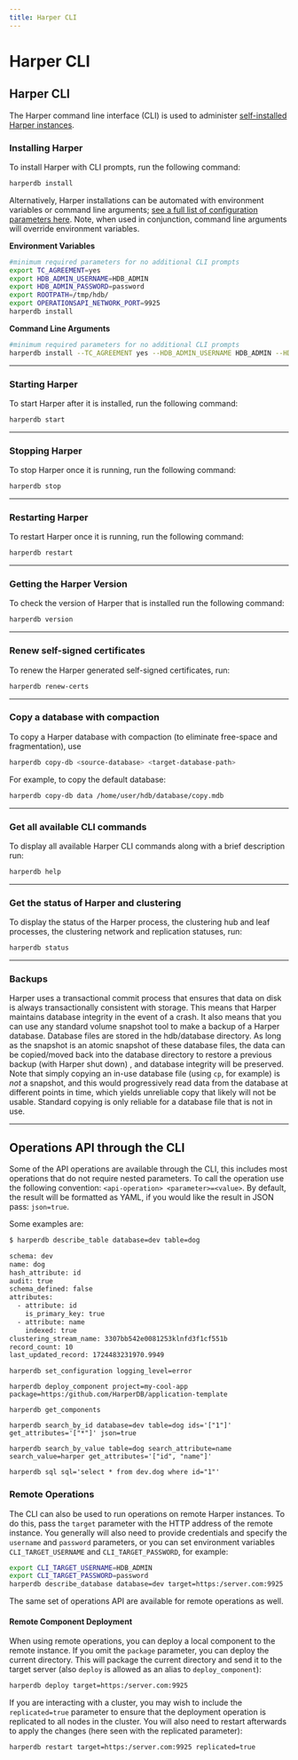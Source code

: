 ```yaml
---
title: Harper CLI
---
```


# Harper CLI

## Harper CLI

The Harper command line interface (CLI) is used to administer [self-installed Harper instances](install-harper/).

### Installing Harper

To install Harper with CLI prompts, run the following command:

```bash
harperdb install
```

Alternatively, Harper installations can be automated with environment variables or command line arguments; [see a full list of configuration parameters here](configuration#using-the-configuration-file-and-naming-conventions). Note, when used in conjunction, command line arguments will override environment variables.

**Environment Variables**

```bash
#minimum required parameters for no additional CLI prompts
export TC_AGREEMENT=yes
export HDB_ADMIN_USERNAME=HDB_ADMIN
export HDB_ADMIN_PASSWORD=password
export ROOTPATH=/tmp/hdb/
export OPERATIONSAPI_NETWORK_PORT=9925
harperdb install
```

**Command Line Arguments**

```bash
#minimum required parameters for no additional CLI prompts
harperdb install --TC_AGREEMENT yes --HDB_ADMIN_USERNAME HDB_ADMIN --HDB_ADMIN_PASSWORD password --ROOTPATH /tmp/hdb/ --OPERATIONSAPI_NETWORK_PORT 9925
```

---

### Starting Harper

To start Harper after it is installed, run the following command:

```bash
harperdb start
```

---

### Stopping Harper

To stop Harper once it is running, run the following command:

```bash
harperdb stop
```

---

### Restarting Harper

To restart Harper once it is running, run the following command:

```bash
harperdb restart
```

---

### Getting the Harper Version

To check the version of Harper that is installed run the following command:

```bash
harperdb version
```

---

### Renew self-signed certificates

To renew the Harper generated self-signed certificates, run:

```bash
harperdb renew-certs
```

---

### Copy a database with compaction

To copy a Harper database with compaction (to eliminate free-space and fragmentation), use

```bash
harperdb copy-db <source-database> <target-database-path>
```

For example, to copy the default database:

```bash
harperdb copy-db data /home/user/hdb/database/copy.mdb
```

---

### Get all available CLI commands

To display all available Harper CLI commands along with a brief description run:

```bash
harperdb help
```

---

### Get the status of Harper and clustering

To display the status of the Harper process, the clustering hub and leaf processes, the clustering network and replication statuses, run:

```bash
harperdb status
```

---

### Backups

Harper uses a transactional commit process that ensures that data on disk is always transactionally consistent with storage. This means that Harper maintains database integrity in the event of a crash. It also means that you can use any standard volume snapshot tool to make a backup of a Harper database. Database files are stored in the hdb/database directory. As long as the snapshot is an atomic snapshot of these database files, the data can be copied/moved back into the database directory to restore a previous backup (with Harper shut down) , and database integrity will be preserved. Note that simply copying an in-use database file (using `cp`, for example) is _not_ a snapshot, and this would progressively read data from the database at different points in time, which yields unreliable copy that likely will not be usable. Standard copying is only reliable for a database file that is not in use.

---

## Operations API through the CLI

Some of the API operations are available through the CLI, this includes most operations that do not require nested parameters. To call the operation use the following convention: `<api-operation> <parameter>=<value>`. By default, the result will be formatted as YAML, if you would like the result in JSON pass: `json=true`.

Some examples are:

```bash
$ harperdb describe_table database=dev table=dog

schema: dev
name: dog
hash_attribute: id
audit: true
schema_defined: false
attributes:
  - attribute: id
    is_primary_key: true
  - attribute: name
    indexed: true
clustering_stream_name: 3307bb542e0081253klnfd3f1cf551b
record_count: 10
last_updated_record: 1724483231970.9949
```

`harperdb set_configuration logging_level=error`

`harperdb deploy_component project=my-cool-app package=https:/github.com/HarperDB/application-template`

`harperdb get_components`

`harperdb search_by_id database=dev table=dog ids='["1"]' get_attributes='["*"]' json=true`

`harperdb search_by_value table=dog search_attribute=name search_value=harper get_attributes='["id", "name"]'`

`harperdb sql sql='select * from dev.dog where id="1"'`

### Remote Operations

The CLI can also be used to run operations on remote Harper instances. To do this, pass the `target` parameter with the HTTP address of the remote instance. You generally will also need to provide credentials and specify the `username` and `password` parameters, or you can set environment variables `CLI_TARGET_USERNAME` and `CLI_TARGET_PASSWORD`, for example:

```bash
export CLI_TARGET_USERNAME=HDB_ADMIN
export CLI_TARGET_PASSWORD=password
harperdb describe_database database=dev target=https:/server.com:9925
```

The same set of operations API are available for remote operations as well.

#### Remote Component Deployment

When using remote operations, you can deploy a local component to the remote instance. If you omit the `package` parameter, you can deploy the current directory. This will package the current directory and send it to the target server (also `deploy` is allowed as an alias to `deploy_component`):

```bash
harperdb deploy target=https:/server.com:9925
```

If you are interacting with a cluster, you may wish to include the `replicated=true` parameter to ensure that the deployment operation is replicated to all nodes in the cluster. You will also need to restart afterwards to apply the changes (here seen with the replicated parameter):

```bash
harperdb restart target=https:/server.com:9925 replicated=true
```
